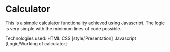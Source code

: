 # Calculator
This is a simple calculator functionality achieved using Javascript. The logic is very simple with the minimum lines of code possible.


Technologies used:
HTML
CSS [style/Presentation]
Javascript [Logic/Working of calculator]
